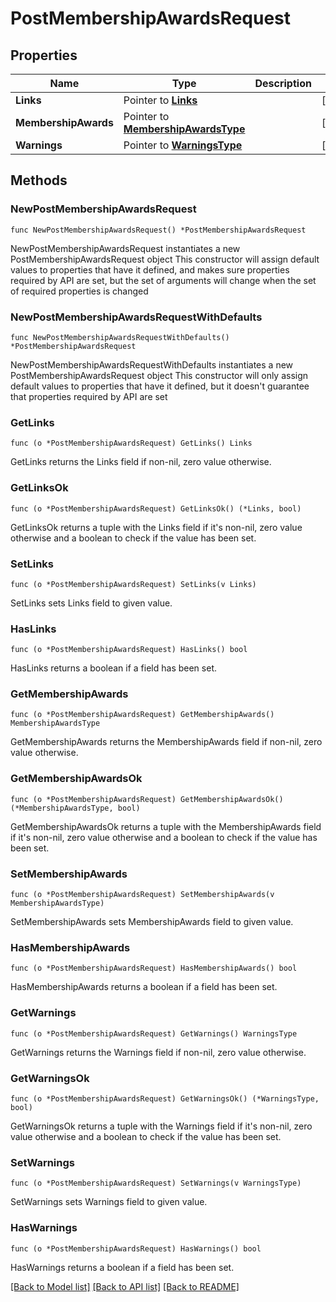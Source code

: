 # PostMembershipAwardsRequest

## Properties

Name | Type | Description | Notes
------------ | ------------- | ------------- | -------------
**Links** | Pointer to [**Links**](Links.md) |  | [optional] 
**MembershipAwards** | Pointer to [**MembershipAwardsType**](MembershipAwardsType.md) |  | [optional] 
**Warnings** | Pointer to [**WarningsType**](WarningsType.md) |  | [optional] 

## Methods

### NewPostMembershipAwardsRequest

`func NewPostMembershipAwardsRequest() *PostMembershipAwardsRequest`

NewPostMembershipAwardsRequest instantiates a new PostMembershipAwardsRequest object
This constructor will assign default values to properties that have it defined,
and makes sure properties required by API are set, but the set of arguments
will change when the set of required properties is changed

### NewPostMembershipAwardsRequestWithDefaults

`func NewPostMembershipAwardsRequestWithDefaults() *PostMembershipAwardsRequest`

NewPostMembershipAwardsRequestWithDefaults instantiates a new PostMembershipAwardsRequest object
This constructor will only assign default values to properties that have it defined,
but it doesn't guarantee that properties required by API are set

### GetLinks

`func (o *PostMembershipAwardsRequest) GetLinks() Links`

GetLinks returns the Links field if non-nil, zero value otherwise.

### GetLinksOk

`func (o *PostMembershipAwardsRequest) GetLinksOk() (*Links, bool)`

GetLinksOk returns a tuple with the Links field if it's non-nil, zero value otherwise
and a boolean to check if the value has been set.

### SetLinks

`func (o *PostMembershipAwardsRequest) SetLinks(v Links)`

SetLinks sets Links field to given value.

### HasLinks

`func (o *PostMembershipAwardsRequest) HasLinks() bool`

HasLinks returns a boolean if a field has been set.

### GetMembershipAwards

`func (o *PostMembershipAwardsRequest) GetMembershipAwards() MembershipAwardsType`

GetMembershipAwards returns the MembershipAwards field if non-nil, zero value otherwise.

### GetMembershipAwardsOk

`func (o *PostMembershipAwardsRequest) GetMembershipAwardsOk() (*MembershipAwardsType, bool)`

GetMembershipAwardsOk returns a tuple with the MembershipAwards field if it's non-nil, zero value otherwise
and a boolean to check if the value has been set.

### SetMembershipAwards

`func (o *PostMembershipAwardsRequest) SetMembershipAwards(v MembershipAwardsType)`

SetMembershipAwards sets MembershipAwards field to given value.

### HasMembershipAwards

`func (o *PostMembershipAwardsRequest) HasMembershipAwards() bool`

HasMembershipAwards returns a boolean if a field has been set.

### GetWarnings

`func (o *PostMembershipAwardsRequest) GetWarnings() WarningsType`

GetWarnings returns the Warnings field if non-nil, zero value otherwise.

### GetWarningsOk

`func (o *PostMembershipAwardsRequest) GetWarningsOk() (*WarningsType, bool)`

GetWarningsOk returns a tuple with the Warnings field if it's non-nil, zero value otherwise
and a boolean to check if the value has been set.

### SetWarnings

`func (o *PostMembershipAwardsRequest) SetWarnings(v WarningsType)`

SetWarnings sets Warnings field to given value.

### HasWarnings

`func (o *PostMembershipAwardsRequest) HasWarnings() bool`

HasWarnings returns a boolean if a field has been set.


[[Back to Model list]](../README.md#documentation-for-models) [[Back to API list]](../README.md#documentation-for-api-endpoints) [[Back to README]](../README.md)


